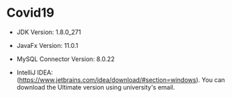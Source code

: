 # Covid19

- JDK Version: 1.8.0_271
- JavaFx Version: 11.0.1
- MySQL Connector Version: 8.0.22

- IntelliJ IDEA: (https://www.jetbrains.com/idea/download/#section=windows). You can download the Ultimate version using university's email. 
